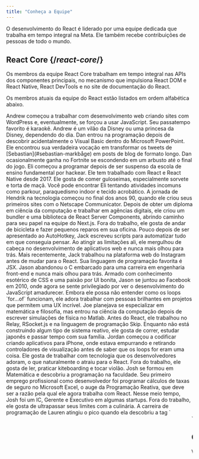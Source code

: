 ```yaml
---
title: "Conheça a Equipe"
---
```


<Intro>

O desenvolvimento do React é liderado por uma equipe dedicada que trabalha em tempo integral na Meta. Ele também recebe contribuições de pessoas de todo o mundo.

</Intro>

## React Core {/*react-core*/}

Os membros da equipe React Core trabalham em tempo integral nas APIs dos componentes principais, no mecanismo que impulsiona React DOM e React Native, React DevTools e no site de documentação do React.

Os membros atuais da equipe do React estão listados em ordem alfabética abaixo.

<TeamMember name="Andrew Clark" permalink="andrew-clark" photo="/images/team/acdlite.jpg" github="acdlite" twitter="acdlite" threads="acdlite" title="Engineer at Vercel">
    Andrew começou a trabalhar com desenvolvimento web criando sites com WordPress e, eventualmente, se forçou a usar JavaScript. Seu passatempo favorito é karaokê. Andrew é um vilão da Disney ou uma princesa da Disney, dependendo do dia.
</TeamMember>

<TeamMember name="Dan Abramov" permalink="dan-abramov" photo="/images/team/gaearon.jpg" github="gaearon" bsky="danabra.mov" title="Independent Engineer">
    Dan entrou na programação depois de descobrir acidentalmente o Visual Basic dentro do Microsoft PowerPoint. Ele encontrou sua verdadeira vocação em transformar os tweets de [Sebastian](#sebastian-markbåge) em posts de blog de formato longo. Dan ocasionalmente ganha no Fortnite se escondendo em um arbusto até o final do jogo.
</TeamMember>

<TeamMember name="Eli White" permalink="eli-white" photo="/images/team/eli-white.jpg" github="elicwhite" twitter="Eli_White" threads="elicwhite" title="Engineering Manager at Meta">
    Eli começou a programar depois de ser suspenso da escola de ensino fundamental por hackear. Ele tem trabalhado com React e React Native desde 2017. Ele gosta de comer guloseimas, especialmente sorvete e torta de maçã. Você pode encontrar Eli tentando atividades incomuns como parkour, paraquedismo indoor e tecido acrobático.
</TeamMember>

<TeamMember name="Hendrik Liebau" permalink="hendrik-liebau" photo="/images/team/hendrik.jpg" github="unstubbable" bsky="unstubbable.bsky.social" twitter="unstubbable" title="Engineer at Vercel">
    A jornada de Hendrik na tecnologia começou no final dos anos 90, quando ele criou seus primeiros sites com o Netscape Communicator. Depois de obter um diploma em ciência da computação e trabalhar em agências digitais, ele criou um bundler e uma biblioteca de React Server Components, abrindo caminho para seu papel na equipe do Next.js. Fora do trabalho, ele gosta de andar de bicicleta e fazer pequenos reparos em sua oficina.
</TeamMember>

<TeamMember name="Jack Pope" permalink="jack-pope" photo="/images/team/jack-pope.jpg" github="jackpope" personal="jackpope.me" title="Engineer at Meta">
    Pouco depois de ser apresentado ao AutoHotkey, Jack escreveu scripts para automatizar tudo em que conseguia pensar. Ao atingir as limitações ali, ele mergulhou de cabeça no desenvolvimento de aplicativos web e nunca mais olhou para trás. Mais recentemente, Jack trabalhou na plataforma web do Instagram antes de mudar para o React. Sua linguagem de programação favorita é JSX.
</TeamMember>

<TeamMember name="Jason Bonta" permalink="jason-bonta" photo="/images/team/jasonbonta.jpg" threads="someextent" title="Engineering Manager at Meta">
    Jason abandonou o C embarcado para uma carreira em engenharia front-end e nunca mais olhou para trás. Armado com conhecimento esotérico de CSS e uma paixão por UI bonita, Jason se juntou ao Facebook em 2010, onde agora se sente privilegiado por ver o desenvolvimento do JavaScript amadurecer. Embora ele possa não entender como os loops `for...of` funcionam, ele adora trabalhar com pessoas brilhantes em projetos que permitem uma UX incrível.
</TeamMember>

<TeamMember name="Joe Savona" permalink="joe-savona" photo="/images/team/joe.jpg" github="josephsavona" twitter="en_JS" threads="joesavona" title="Engineer at Meta">
    Joe planejava se especializar em matemática e filosofia, mas entrou na ciência da computação depois de escrever simulações de física no Matlab. Antes do React, ele trabalhou no Relay, RSocket.js e na linguagem de programação Skip. Enquanto não está construindo algum tipo de sistema reativo, ele gosta de correr, estudar japonês e passar tempo com sua família.
</TeamMember>

<TeamMember name="Jordan Brown" permalink="jordan-brown" photo="/images/team/jordan.jpg" github="jbrown215" title="Engineer at Meta">
    Jordan começou a codificar criando aplicativos para iPhone, onde estava empurrando e retirando controladores de visualização antes de saber que os loops for eram uma coisa. Ele gosta de trabalhar com tecnologia que os desenvolvedores adoram, o que naturalmente o atraiu para o React. Fora do trabalho, ele gosta de ler, praticar kiteboarding e tocar violão.
</TeamMember>

<TeamMember name="Josh Story" permalink="josh-story" photo="/images/team/josh.jpg" github="gnoff" bsky="storyhb.com" title="Engineer at Vercel">
    Josh se formou em Matemática e descobriu a programação na faculdade. Seu primeiro emprego profissional como desenvolvedor foi programar cálculos de taxas de seguro no Microsoft Excel, o auge da Programação Reativa, que deve ser a razão pela qual ele agora trabalha com React. Nesse meio tempo, Josh foi um IC, Gerente e Executivo em algumas startups. Fora do trabalho, ele gosta de ultrapassar seus limites com a culinária.
</TeamMember>

<TeamMember name="Lauren Tan" permalink="lauren-tan" photo="/images/team/lauren.jpg" github="poteto" twitter="potetotes" threads="potetotes" bsky="no.lol" title="Engineer at Meta">
    A carreira de programação de Lauren atingiu o pico quando ela descobriu a tag `<marquee>`. Ela tem perseguido essa experiência desde então. Ela estudou Finanças em vez de CS na faculdade, então aprendeu a codificar usando o Excel. Lauren gosta de soltar memes descarados no chat, jogar videogames com seu parceiro, aprender coreano e acariciar seu cachorro Zelda.
</TeamMember>

<TeamMember name="Matt Carroll" permalink="matt-carroll" photo="/images/team/matt-carroll.png" github="mattcarrollcode" twitter="mattcarrollcode" threads="mattcarrollcode" title="Developer Advocate at Meta">
    Matt se deparou com a codificação e, desde então, se apaixonou por criar coisas em comunidades que não podem ser criadas sozinhas. Antes do React, ele trabalhou no YouTube, no Google Assistant, no Fuchsia e no Google Cloud AI e Evernote. Quando ele não está tentando criar melhores ferramentas para desenvolvedores, ele gosta das montanhas, jazz e de passar tempo com sua família.
</TeamMember>

<TeamMember name="Mike Vitousek" permalink="mike-vitousek" photo="/images/team/mike.jpg" github="mvitousek" title="Engineer at Meta">
    Mike foi para a pós-graduação sonhando em se tornar professor, mas percebeu que gostava muito mais de construir coisas do que de escrever pedidos de subsídio. Mike se juntou à Meta para trabalhar na infraestrutura do Javascript, o que o levou a trabalhar no React Compiler. Quando não está hackeando em Javascript ou OCaml, Mike geralmente pode ser encontrado caminhando ou esquiando no noroeste do Pacífico.
</TeamMember>

<TeamMember name="Mofei Zhang" permalink="mofei-zhang" photo="/images/team/mofei-zhang.png" github="mofeiZ" threads="z_mofei" title="Engineer at Meta">
    Mofei começou a programar quando percebeu que isso pode ajudá-la a trapacear em videogames. Ela se concentrou em sistemas operacionais na graduação/pós-graduação, mas agora se diverte alegremente com o React. Fora do trabalho, ela gosta de depurar problemas de escalada e planejar sua(s) próxima(s) viagem(s) de mochila.
</TeamMember>

<TeamMember name="Pieter Vanderwerff" permalink="pieter-vanderwerff" photo="/images/team/pieter.jpg" github="pieterv" threads="pietervanderwerff" title="Engineer at Meta">
    Pieter estudou ciência da construção, mas depois de não conseguir um emprego, ele criou um site e as coisas aumentaram a partir daí. Na Meta, ele gosta de trabalhar em performance, linguagens e agora React. Quando ele não está programando, você pode encontrá-lo fora da estrada nas montanhas.
</TeamMember>

<TeamMember name="Rick Hanlon" permalink="rick-hanlonii" photo="/images/team/rickhanlonii.jpg" github="rickhanlonii" twitter="rickhanlonii" threads="rickhanlonii" bsky="ricky.fm" title="Engineer at Meta">
    Ricky se formou em matemática teórica e de alguma forma se viu na equipe do React Native por alguns anos antes de ingressar na equipe do React. Quando ele não está programando, você pode encontrá-lo praticando snowboard, ciclismo, escalada, golfe ou fechando issues do GitHub que não correspondem ao modelo do issue.
</TeamMember>

<TeamMember name="Ruslan Lesiutin" permalink="ruslan-lesiutin" photo="/images/team/lesiutin.jpg" github="hoxyq" twitter="ruslanlesiutin" threads="lesiutin" title="Engineer at Meta">
    A introdução de Ruslan à programação de UI começou quando ele era criança, editando manualmente modelos HTML para seus fóruns de jogos personalizados. De alguma forma, ele acabou se especializando em Ciência da Computação. Ele gosta de música, jogos e memes. Principalmente memes.
</TeamMember>

<TeamMember name="Sebastian Markbåge" permalink="sebastian-markbåge" photo="/images/team/sebmarkbage.jpg" github="sebmarkbage" twitter="sebmarkbage" threads="sebmarkbage" title="Engineer at Vercel">
    Sebastian se formou em psicologia. Ele geralmente é quieto. Mesmo quando ele diz alguma coisa, muitas vezes não faz sentido para o resto de nós até alguns meses depois. A maneira correta de pronunciar seu sobrenome é "mark-boa-geh", mas ele se contentou com "mark-beige" por pragmatismo - e é assim que ele aborda o React.
</TeamMember>

<TeamMember name="Sebastian Silbermann" permalink="sebastian-silbermann" photo="/images/team/sebsilbermann.jpg" github="eps1lon" twitter="sebsilbermann" threads="sebsilbermann" title="Engineer at Vercel">
    Sebastian aprendeu a programar para tornar os jogos de navegador que ele jogava durante a aula mais agradáveis. Eventualmente, isso o levou a contribuir com o máximo de código de código aberto possível. Fora da codificação, ele está ocupado garantindo que as pessoas não o confundam com os outros Sebastians e Zilberman da comunidade React.
</TeamMember>

<TeamMember name="Seth Webster" permalink="seth-webster" photo="/images/team/seth.jpg" github="sethwebster" twitter="sethwebster" threads="sethwebster" personal="sethwebster.com" title="Engineering Manager at Meta">
    Seth começou a programar quando criança crescendo em Tucson, AZ. Depois da escola, ele foi picado pelo bichinho da música e foi um músico em turnê por cerca de 10 anos antes de retornar ao *trabalho*, começando com a Intuit. Em seu tempo livre, ele adora [tirar fotos](https://www.sethwebster.com) e voar para resgates de animais no nordeste dos Estados Unidos.
</TeamMember>

<TeamMember name="Sophie Alpert" permalink="sophie-alpert" photo="/images/team/sophiebits.jpg" github="sophiebits" twitter="sophiebits" threads="sophiebits" personal="sophiebits.com" title="Independent Engineer">
    Quatro dias após o lançamento do React, Sophie reescreveu a totalidade de seu projeto atual na época para usá-lo, o que ela agora percebe que foi talvez um pouco imprudente. Depois que ela se tornou a committer número 1 do projeto, ela se perguntou por que não estava sendo paga pelo Facebook como todos os outros estavam e ingressou na equipe oficialmente para liderar o React em seus anos de adolescência. Embora ela tenha saído desse emprego há anos, de alguma forma ela ainda está nos chats em grupo da equipe e “fornecendo valor”.
</TeamMember>

<TeamMember name="Yuzhi Zheng" permalink="yuzhi-zheng" photo="/images/team/yuzhi.jpg" github="yuzhi" twitter="yuzhiz" threads="yuzhiz" title="Engineering Manager at Meta">
    Yuzhi estudou ciência da computação na escola. Ela gostava da gratificação instantânea de ver o código ganhar vida sem precisar estar fisicamente em um laboratório. Agora ela é gerente na organização React. Antes da gestão, ela costumava trabalhar no framework de obtenção de dados Relay. Em seu tempo livre, Yuzhi gosta de otimizar sua vida por meio de jardinagem e projetos de melhoria da casa.
</TeamMember>

## Contribuidores anteriores {/*past-contributors*/}

Você pode encontrar os membros da equipe anteriores e outras pessoas que contribuíram significativamente para o React ao longo dos anos na página de [agradecimentos](/community/acknowledgements).
``